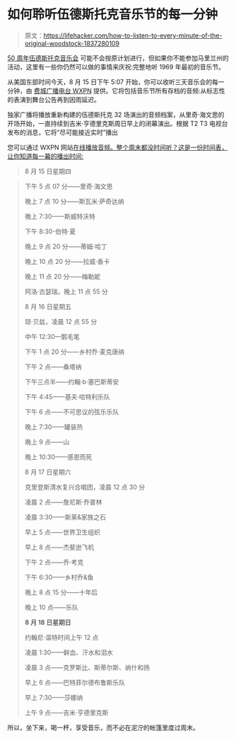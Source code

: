 # 如何聆听伍德斯托克音乐节的每一分钟

> 原文：<https://lifehacker.com/how-to-listen-to-every-minute-of-the-original-woodstock-1837280109>

[50 周年伍德斯托克音乐会](https://www.nytimes.com/2019/07/25/arts/music/woodstock-50-maryland.html) 可能不会按原计划进行，但如果你不能参加马里兰州的活动，这里有一些你仍然可以做的事情来庆祝:完整地听 1969 年最初的音乐节。



从美国东部时间今天，8 月 15 日下午 5:07 开始，你可以收听三天音乐会的每一分钟，由 [费城广播电台 WXPN](https://thekey.xpn.org/2019/08/08/xpn-presents-woodstock/) 提供。它将包括音乐节所有存档的音频:从标志性的表演到舞台公告再到因雨延迟。

独家广播将播放重新构建的伍德斯托克 32 场演出的音频档案，从里奇·海文思的开场开始，一直持续到吉米·亨德里克斯周日早上的闭幕演出。根据 T2 T3 电视台发布的消息，它将“尽可能接近实时”播出

您可以通过 WXPN 网站[在线播放音频。整个周末都没时间听？这是一份时间表，让你知道每一幕的播出时间:](https://www.xpn.org/about-xpn/ways-to-stream-wxpn)

> 8 月 15 日星期四

> 下午 5 点 07 分——里奇·海文思
> 
> 晚上 7 点 10 分——斯瓦米·萨奇达纳
> 
> 晚上 7:30——斯威特沃特
> 
> 下午 8:30-伯特·夏
> 
> 晚上 9 点 20 分——蒂姆·哈丁
> 
> 晚上 10 点 20 分——拉威·香卡
> 
> 晚上 11 点 20 分——梅勒妮
> 
> 阿洛·古瑟瑞，晚上 11 点 55 分
> 
> 8 月 16 日星期五
> 
> 琼·贝兹，凌晨 12 点 55 分
> 
> 中午 12:30—鹅毛笔
> 
> 下午 1 点 20 分——乡村乔·麦克唐纳
> 
> 下午 2 点——桑塔纳
> 
> 下午三点半——约翰·b·塞巴斯蒂安
> 
> 下午 4:45——基夫·哈特利乐队
> 
> 下午 6 点——不可思议的弦乐乐队
> 
> 晚上 7:30——罐装热
> 
> 晚上 9 点——山
> 
> 晚上 10:30——感恩而死
> 
> 8 月 17 日星期六
> 
> 克里登斯清水复兴合唱团，凌晨 12 点 30 分
> 
> 凌晨 2 点——詹尼斯·乔普林
> 
> 凌晨 3:30——斯莱&家族之石
> 
> 早上 5 点——世界卫生组织
> 
> 早上 8 点——杰斐逊飞机
> 
> 下午 2 点——乔·考克
> 
> 下午 6:30——乡村乔&鱼
> 
> 晚上 8 点 15 分——十年后
> 
> 晚上 10 点——乐队
> 
> **8 月 18 日星期日**
> 
> 约翰尼·温特时间上午 12 点
> 
> 凌晨 1:30——鲜血、汗水和泪水
> 
> 凌晨 3 点——克罗斯比、斯蒂尔斯、纳什和扬
> 
> 早上 6 点——巴特菲尔德布鲁斯乐队
> 
> 早上 7:30——莎娜纳
> 
> 上午 9 点——吉米·亨德里克斯

所以，坐下来，喝一杯，享受音乐，而不必在泥泞的帐篷里度过周末。